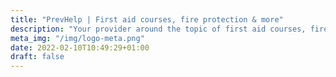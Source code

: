 ```yaml
---
title: "PrevHelp | First aid courses, fire protection & more"
description: "Your provider around the topic of first aid courses, fire protection helper training, and other operational prevention."
meta_img: "/img/logo-meta.png"
date: 2022-02-10T10:49:29+01:00
draft: false
---
```

